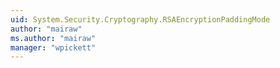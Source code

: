 ```yaml
---
uid: System.Security.Cryptography.RSAEncryptionPaddingMode
author: "mairaw"
ms.author: "mairaw"
manager: "wpickett"
---
```

